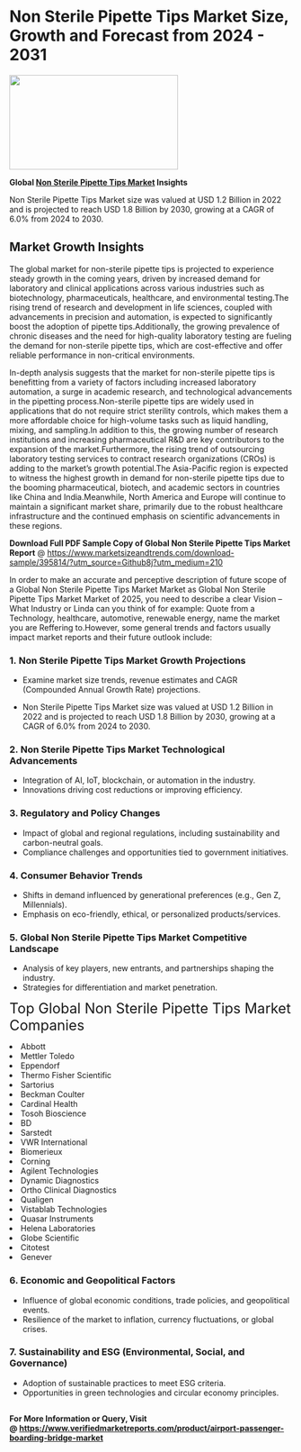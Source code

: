 <H1>Non Sterile Pipette Tips Market Size, Growth and Forecast from 2024 - 2031</H1><img class="aligncenter size-medium wp-image-584254" src="https://thirdeyenews.in/wp-content/uploads/2024/09/Global-Market-Research-300x168.jpeg" alt="" width="300" height="168" /><p><strong>Global&nbsp;<a href="https://www.marketsizeandtrends.com/download-sample/395814/?utm_source=Github8j?utm_medium=210">Non Sterile Pipette Tips Market</a> Insights</strong></p><p>Non Sterile Pipette Tips Market size was valued at USD 1.2 Billion in 2022 and is projected to reach USD 1.8 Billion by 2030, growing at a CAGR of 6.0% from 2024 to 2030.</p><p><h2>Market Growth Insights</h2> <p>The global market for non-sterile pipette tips is projected to experience steady growth in the coming years, driven by increased demand for laboratory and clinical applications across various industries such as biotechnology, pharmaceuticals, healthcare, and environmental testing.The rising trend of research and development in life sciences, coupled with advancements in precision and automation, is expected to significantly boost the adoption of pipette tips.Additionally, the growing prevalence of chronic diseases and the need for high-quality laboratory testing are fueling the demand for non-sterile pipette tips, which are cost-effective and offer reliable performance in non-critical environments.</p> <p>In-depth analysis suggests that the market for non-sterile pipette tips is benefitting from a variety of factors including increased laboratory automation, a surge in academic research, and technological advancements in the pipetting process.Non-sterile pipette tips are widely used in applications that do not require strict sterility controls, which makes them a more affordable choice for high-volume tasks such as liquid handling, mixing, and sampling.In addition to this, the growing number of research institutions and increasing pharmaceutical R&D are key contributors to the expansion of the market.Furthermore, the rising trend of outsourcing laboratory testing services to contract research organizations (CROs) is adding to the market’s growth potential.The Asia-Pacific region is expected to witness the highest growth in demand for non-sterile pipette tips due to the booming pharmaceutical, biotech, and academic sectors in countries like China and India.Meanwhile, North America and Europe will continue to maintain a significant market share, primarily due to the robust healthcare infrastructure and the continued emphasis on scientific advancements in these regions.</p> <p><span class=""><strong>Download Full PDF Sample Copy of Global Non Sterile Pipette Tips Market Report</strong> @ <a href="https://www.marketsizeandtrends.com/download-sample/395814/?utm_source=Github8j?utm_medium=210" target="_blank">https://www.marketsizeandtrends.com/download-sample/395814/?utm_source=Github8j?utm_medium=210</a></span></p><p>In order to make an accurate and perceptive description of future scope of a Global&nbsp;Non Sterile Pipette Tips Market Market as Global&nbsp;Non Sterile Pipette Tips Market Market of 2025, you need to describe a clear Vision &ndash; What Industry or Linda can you think of for example: Quote from a Technology, healthcare, automotive, renewable energy, name the market you are Reffering to.However, some general trends and factors usually impact market reports and their future outlook include:</p><h3>1.&nbsp;<strong>Non Sterile Pipette Tips Market Growth Projections</strong></h3><ul><li>Examine market size trends, revenue estimates and CAGR (Compounded Annual Growth Rate) projections.</li><li><p>Non Sterile Pipette Tips Market size was valued at USD 1.2 Billion in 2022 and is projected to reach USD 1.8 Billion by 2030, growing at a CAGR of 6.0% from 2024 to 2030.</p></li></ul><h3>2.&nbsp;<strong>Non Sterile Pipette Tips Market Technological Advancements</strong></h3><ul><li>Integration of AI, IoT, blockchain, or automation in the industry.</li><li>Innovations driving cost reductions or improving efficiency.</li></ul><h3>3.&nbsp;<strong>Regulatory and Policy Changes</strong></h3><ul><li>Impact of global and regional regulations, including sustainability and carbon-neutral goals.</li><li>Compliance challenges and opportunities tied to government initiatives.</li></ul><h3>4.&nbsp;<strong>Consumer Behavior Trends</strong></h3><ul><li>Shifts in demand influenced by generational preferences (e.g., Gen Z, Millennials).</li><li>Emphasis on eco-friendly, ethical, or personalized products/services.</li></ul><h3>5.&nbsp;<strong>Global Non Sterile Pipette Tips Market Competitive Landscape</strong></h3><ul><li>Analysis of key players, new entrants, and partnerships shaping the industry.</li><li>Strategies for differentiation and market penetration.</li></ul><p data-pm-slice="1 1 []"><span style="color: inherit; font-family: inherit; font-size: 25px;">Top Global Non Sterile Pipette Tips Market Companies</span></p><div class="" data-test-id=""><p><li>Abbott</li><li> Mettler Toledo</li><li> Eppendorf</li><li> Thermo Fisher Scientific</li><li> Sartorius</li><li> Beckman Coulter</li><li> Cardinal Health</li><li> Tosoh Bioscience</li><li> BD</li><li> Sarstedt</li><li> VWR International</li><li> Biomerieux</li><li> Corning</li><li> Agilent Technologies</li><li> Dynamic Diagnostics</li><li> Ortho Clinical Diagnostics</li><li> Qualigen</li><li> Vistablab Technologies</li><li> Quasar Instruments</li><li> Helena Laboratories</li><li> Globe Scientific</li><li> Citotest</li><li> Genever</li></p></div><h3>6.&nbsp;<strong>Economic and Geopolitical Factors</strong></h3><ul><li>Influence of global economic conditions, trade policies, and geopolitical events.</li><li>Resilience of the market to inflation, currency fluctuations, or global crises.</li></ul><h3>7.&nbsp;<strong>Sustainability and ESG (Environmental, Social, and Governance)</strong></h3><ul><li>Adoption of sustainable practices to meet ESG criteria.</li><li>Opportunities in green technologies and circular economy principles.</li></ul><h2><strong style="font-size: 14px;">For More Information or Query, Visit @&nbsp;</strong><a style="background-color: #ffffff; font-size: 14px;" href="https://www.marketsizeandtrends.com/report/non-sterile-pipette-tips-market/" target="_blank">https://www.verifiedmarketreports.com/product/airport-passenger-boarding-bridge-market</a></h2>